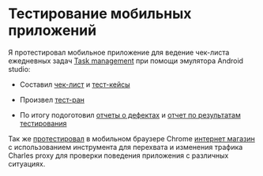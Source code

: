 # Тестирование мобильных приложений
Я протестировал мобильное приложение для ведение чек-листа ежедневных задач [Task management](https://appdistribution.firebase.google.com/pub/i/ef0e71eeb4f2d6a5) при помощи эмулятора Android studio:

- Составил [чек-лист](https://docs.google.com/spreadsheets/d/1UphdqbXpqedJowiwTXc8cmfJX9xTEkyZhwTEZGW49-U/edit?usp=sharing) и [тест-кейсы](https://github.com/asavv1n/mobile/blob/main/G8-2024-10-12.pdf) 

- Произвел [тест-ран](https://github.com/asavv1n/mobile/blob/main/G8-Express%2Brun%2B2024_10_12.%20%D0%BC%D0%BE%D0%B1%D0%B8%D0%BB%D1%8C%D0%BD%D0%BE%D0%B5%20%D0%BF%D1%80%D0%B8%D0%BB%D0%BE%D0%B6%D0%B5%D0%BD%D0%B8%D0%B5.pdf) 
- По итогу подоготовил [отчеты о дефектах](https://docs.google.com/spreadsheets/d/1DHn5In14qQA5F_TxgSvnLVIrpJ7IaE_T/edit?usp=sharing&ouid=114018588172278355978&rtpof=true&sd=true) и [отчет по результатам тестирования](https://github.com/asavv1n/mobile/blob/main/%D0%9E%D1%82%D1%87%D0%B5%D1%82%20%D0%BF%D0%BE%20%D1%80%D0%B5%D0%B7%D1%83%D0%BB%D1%8C%D1%82%D0%B0%D1%82%D0%B0%D0%BC%20%D1%82%D0%B5%D1%81%D1%82%D0%B8%D1%80%D0%BE%D0%B2%D0%B0%D0%BD%D0%B8%D1%8F%20%D0%BC%D0%BE%D0%B1%D0%B8%D0%BB%D1%8C%D0%BD%D0%BE%D0%B3%D0%BE%20%D0%BF%D1%80%D0%B8%D0%BB%D0%BE%D0%B6%D0%B5%D0%BD%D0%B8%D1%8F.pdf) 


Так же [протестировал](https://github.com/asavv1n/mobile/blob/main/%D0%9F%D0%B5%D1%80%D0%B5%D1%85%D0%B2%D0%B0%D1%82%D1%8B%D0%B2%D0%B0%D0%B5%D0%BC%20%D0%B8%20%D0%B8%D0%B7%D0%BC%D0%B5%D0%BD%D1%8F%D0%B5%D0%BC%20%D1%82%D1%80%D0%B0%D1%84%D0%B8%D0%BA%20Charles%20%D0%A2%D0%B5%D0%BB%D0%B5%D1%84%D0%BE%D0%BD.mp4) в мобильном браузере Chrome [интернет магазин](https://demoshopping.ru/) с использованием инструмента для перехвата и изменения трафика Charles proxy для проверки поведения приложения с различных ситуациях.
